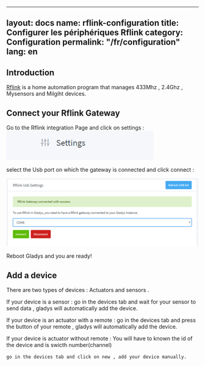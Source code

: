 
---
layout: docs
name: rflink-configuration
title: Configurer les périphériques Rflink
category: Configuration
permalink: "/fr/configuration"
lang: en
---

## Introduction

[Rflink](http://www.rflink.nl/blog2/) is a home automation program that manages 433Mhz , 2.4Ghz , Mysensors and Milgiht devices.

## Connect your Rflink Gateway

Go to the Rflink integration Page and click on settings :
<img src="/assets/image/configuration/rflink/settings.PNG" alt="Settings" class="img-responsive" />


select the Usb port on which the gateway is connected and click connect : 

<img src="/assets/image/configuration/rflink/port.PNG" alt="Port selection" class="img-responsive" />


Reboot Gladys and you are ready!



## Add a device

There are two types of devices : Actuators and sensors .

If your device is a sensor : 
	go in the devices tab and wait for your sensor to send data , gladys will automatically add the device.
	
If your device is an actuator with a remote : 
	go in the devices tab and press the button of your remote ,  gladys will automatically add the device.
	
If your device is actuator without remote : 
	You will have to known the id of the device and is swicth number(channel)
	
	go in the devices tab and click on new , add your device manually.

